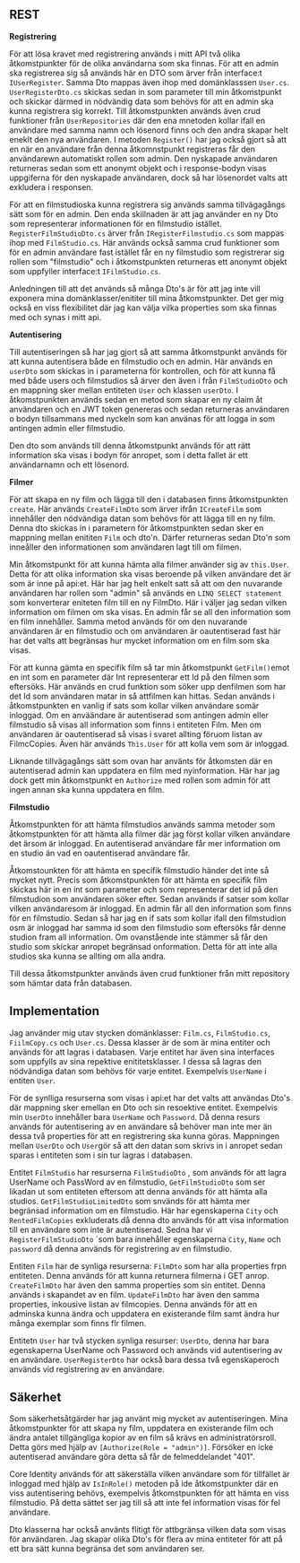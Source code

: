 ## REST

**Registrering**

För att lösa kravet med registrering används i mitt API två olika åtkomstpunkter för de olika användarna som ska finnas.
För att en admin ska registrerea sig så används här en DTO som ärver från interface:t ```IUserRegister```. Samma Dto mappas även ihop 
med domänklasssen ```User.cs```. ```UserRegisterDto.cs``` skickas sedan in som parameter till min åtkomstpunkt och skickar därmed in nödvändig data 
som behövs för att en admin ska kunna registrera sig korrekt.  Till åtkomstpunkten används även crud funktioner från ```UserRepositories``` där den ena mnetoden
kollar ifall en användare med samma namn och lösenord finns och den andra skapar helt eneklt den nya användaren. I metoden ```Register()``` har jag också gjort så att en när en 
användare från denna åtkomnstpunkt registreras får den användarewn automatiskt rollen som admin. Den nyskapade användaren returneras sedan som ett anonymt objekt och i response-bodyn
visas uppgiferna för den nyskapade användaren, dock så har lösenordet valts att exkludera i responsen. 

För att en filmstudioska kunna registrera sig används samma tillvägagångs sätt som för en admin. Den enda skillnaden är att jag använder en ny Dto som representerar informationen 
för en filmstudio istället. ```RegisterFilmStudioDto.cs``` ärver från ```IRegisterFilmstudio.cs``` som mappas ihop med ```FilmStudio.cs```. Här används också samma crud funktioner som för
en admin användare fast istället får en ny filmstudio som registrerar sig rollen som "filmstudio" och i åtkomstpunkten returneras ett anonymt objekt som uppfyller interface:t ```IFilmStudio.cs```. 

Anledningen till att det används så många Dto's är för att jag inte vill exponera mina domänklasser/enititer till mina åtkomstpunkter. Det ger mig också en viss flexibilitet där jag kan
välja vilka properties som ska finnas med och synas i mitt api. 

**Autentisering**

Till autentiseringen så har jag gjort så att samma åtkomstpunkt används för att kunna autentisera både en filmstudio och en admin. Här används en ```userDto``` som skickas in i parameterna för 
kontrollen, och för att kunna få med både users och filmstudios så ärver den även i från ```FilmStudioDto``` och en mappning sker mellan entiteten ```User``` och klassen ```userDto```. 
I åtkomstpunkten används sedan en metod som skapar en ny claim åt användaren och en JWT token genereras och sedan returneras användaren o bodyn tillsammans med nyckeln som kan använas för
att logga in som antingen admin eller filmstudio. 

Den dto som används till denna åtkomstpunkt används för att rätt information ska visas i bodyn för anropet, som i detta fallet är ett användarnamn och ett lösenord. 

**Filmer**

För att skapa en ny film och lägga till den i databasen finns åtkomstpunkten ```create```. Här används ```CreateFilmDto``` som ärver ifrån ```ICreateFilm``` som innehåller den nödvändiga datan som
behövs för att lägga till en ny film. Denna dto skickas in i parametern för åtkomstpunkten sedan sker en mappning mellan enititen ```Film``` och dto'n. Därfer returneras sedan Dto'n som inneåller den informationen som
användaren lagt till om filmen. 

Min åtkomstpunkt för att kunna hämta alla filmer använder sig av ```this.User```. Detta för att olika information ska visas beroende på vilken användare det är som är inne på api:et. Här har jag helt enkelt satt så att
om den nuvarande användaren har rollen som "admin" så används en ```LINQ SELECT statement``` som konverterar eniteten film till en ny FilmDto. Här i väljer jag sedan vilken information om filmen om ska visas. En admin får se all den information som en film innehåller. Samma metod används för om den nuvarande användaren är en filmstudio och om användaren är oautentiserad fast här har det valts att begränsas hur mycket information om en film 
som ska visas.

För att kunna gämta en specifik film så tar min åtkomstpunkt ```GetFilm()```emot en int som en parameter där Int representerar ett Id på den filmen som eftersöks. Här används en crud funktion som söker upp denfilmen som har det Id som användaren matar in så attfilmen kan hittas. Sedan används i åtkomstpunkten en vanlig if sats som kollar vilken användare somär inloggad. Om en anväändare är autentiserad som antingen admin eller filmstudio så
visas all information som finns i entiteten Film. Men om användaren är oautentiserad så visas i svaret allting föruom listan av FilmcCopies. Även här används ```This.User``` för att kolla vem som är inloggad. 

Liknande tillvägagångs sätt som ovan har använts för åtkomsten där en autentiserad admin kan uppdatera en film med nyinformation. Här har jag dock gett min åtkomstpunkt en ```Authorize``` med rollen som admin för att ingen annan ska kunna uppdatera en film. 

**Filmstudio**

Åtkomstpunkten för att hämta filmstudios används samma metoder som åtkomstpunkten för att hämta alla filmer där jag först kollar vilken användare det ärsom är inloggad. En autentiserad användare får mer information om en
studio än vad en oautentiserad användare får. 

Åtkomstounkten för att hämta en specifik filmstudio händer det inte så mycket nytt. Precis som åtkomstpunkten för att hämta en specifik film skickas här in en int som parameter och som representerar det id på den
filmstudion som användaren söker efter. Sedan används if satser som kollar vilken användaresom är inloggad. En admin får all den information som finns för en filmstudio. Sedan så har jag en if sats som kollar ifall den
filmstudion osm är inloggad har samma id som den filmstudio som eftersöks får denne studion fram all information. Om ovanstående inte stämmer så får den studio som skickar anropet begränsad onformation. Detta för att inte
alla studios ska kunna se allting om alla andra. 

Till dessa åtkomstpunkter används även crud funktioner från mitt repository som hämtar data från databasen. 

## Implementation

Jag använder mig utav stycken domänklasser: ```Film.cs```, ```FilmStudio.cs```, ```FiilmCopy.cs``` och ```User.cs```. Dessa klasser är de som är mina entiter och används för att lagras i databasen. Varje entitet har även sina interfaces som uppfylls av sina repektive enititetsklasser. I dessa så lagras den nödvändiga datan som behövs för varje entitet. Exempelvis ```UserName``` i entiten ```User```. 

För de synlliga resurserna som visas i api:et har det valts att användas Dto's där mappning sker emellan en Dto och sin resoektive entitet. Exempelvis min ```UserDto``` innehåller bara ```UserName``` och ```Password```. Då denna resurs används för autentisering av en användare så behöver man inte mer än dessa två properties för att en registrering ska kunna göras. Mappningen mellan ```UserDto``` och ```User```gör så att den datan som skrivs in 
i anropet sedan sparas i entiteten som i sin tur lagras i databasen. 

Entitet ```FilmStudio``` har resurserna ```FilmStudioDto``` , som används för att lagra UserName och PassWord av en filmstudio, ```GetFilmStudioDto``` som ser likadan ut som entiteten eftersom att denna används för att hämta alla studios. ```GetFilmStudioLimitedDto``` som snvänds för att hämta mer begränsad information om en filmstudio. Här har egenskaperna ```City``` och ```RentedFilmCopies``` exkluderats då denna dto används för att visa information till en användare som inte är autentiserad. Sedna har vi ```RegisterFilmStudioDto``` ´som bara innehåller egenskaperna ```City```, ```Name``` och ```password``` då denna används för registrering av en 
filmstudio. 

Entiten ```Film``` har de synliga resurserna: ```FilmDto``` som har alla properties frpn entiteten. Denna används för att kunna returnera filmerna i GET anrop. ```CreateFilmDto``` har även den samma properties som sin entitet. Denna används i skapandet av en film. ```UpdateFilmDto``` har även den samma properties, inkousive listan av filmcopies. Denna används för att en adminska kunna ändra och uppdatera en existerande film samt ändra hur många exemplar som finns flr filmen. 

Entitetn ```User``` har två stycken synliga resurser: ```UserDto```, denna har bara egenskaperna UserName och Password och används vid autentisering av en användare. ```UserRegisterDto``` har också bara dessa två egenskaperoch används vid registrering av en användare.


## Säkerhet

Som säkerhetsåtgärder har jag använt mig mycket av autentiseringen. Mina åtkomstpunkter för att skapa ny film, uppdatera en existerande film och ändra antalet tillgängliga kopior av en film så krävs en administratörsroll. Detta görs med hjälp av ```[Authorize(Role = "admin")]```. Försöker en icke autentiserad användare göra detta så får de felmeddelandet "401".

Core Identity används för att säkerställa vilken användare som för tillfället är inloggad med hjälp av ```IsInRole()``` metoden på ide åtkomstpunkter där en viss autentisering behövs, exempelvis åtkomstpunkten för att hämta en viss filmstudio. På detta sättet ser jag till så att inte fel information visas för fel användare.  

Dto klasserna har också använts flitigt för attbgränsa vilken data som visas för användaren. Jag skapar olika Dto's för flera av mina entiteter för att på ett bra sätt kunna begränsa det som användaren ser. 


